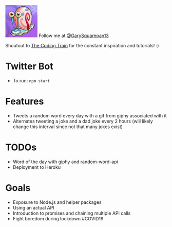 <img src="./assets/gary.jpeg" alt="gary" width="100"/> Follow me at [@GarySquarepan13](https://twitter.com/GarySquarepan13)

Shoutout to [The Coding Train](https://thecodingtrain.com/) for the constant inspiration and tutorials! :)

# Twitter Bot

* To run: `npm start`

# Features

* Tweets a random word every day with a gif from giphy associated with it
* Alternates tweeting a joke and a dad joke every 2 hours (will likely change this interval since not that many jokes exist)

# TODOs

* Word of the day with giphy and random-word-api
* Deployment to Heroku

# Goals

* Exposure to Node.js and helper packages
* Using an actual API
* Introduction to promises and chaining multiple API calls
* Fight boredom during lockdown #COVID19